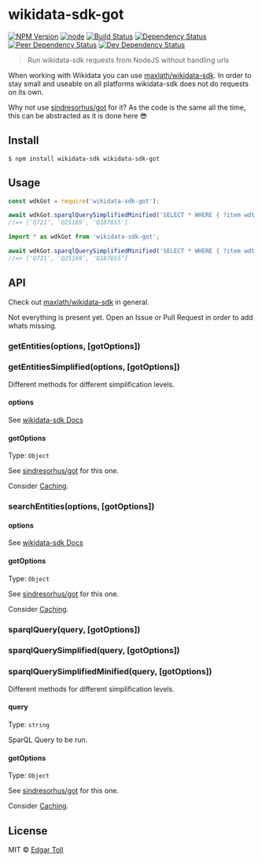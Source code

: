 # wikidata-sdk-got

[![NPM Version](https://img.shields.io/npm/v/wikidata-sdk-got.svg)](https://www.npmjs.com/package/wikidata-sdk-got)
[![node](https://img.shields.io/node/v/wikidata-sdk-got.svg)](https://www.npmjs.com/package/wikidata-sdk-got)
[![Build Status](https://travis-ci.com/EdJoPaTo/wikidata-sdk-got.svg?branch=master)](https://travis-ci.com/EdJoPaTo/wikidata-sdk-got)
[![Dependency Status](https://david-dm.org/EdJoPaTo/wikidata-sdk-got/status.svg)](https://david-dm.org/EdJoPaTo/wikidata-sdk-got)
[![Peer Dependency Status](https://david-dm.org/EdJoPaTo/wikidata-sdk-got/peer-status.svg)](https://david-dm.org/EdJoPaTo/wikidata-sdk-got?type=peer)
[![Dev Dependency Status](https://david-dm.org/EdJoPaTo/wikidata-sdk-got/dev-status.svg)](https://david-dm.org/EdJoPaTo/wikidata-sdk-got?type=dev)

> Run wikidata-sdk requests from NodeJS without handling urls

When working with Wikidata you can use [maxlath/wikidata-sdk](https://github.com/maxlath/wikidata-sdk).
In order to stay small and useable on all platforms wikidata-sdk does not do requests on its own.

Why not use [sindresorhus/got](https://github.com/sindresorhus/got#options) for it?
As the code is the same all the time, this can be abstracted as it is done here 😎


## Install

```
$ npm install wikidata-sdk wikidata-sdk-got
```


## Usage

```js
const wdkGot = require('wikidata-sdk-got');

await wdkGot.sparqlQuerySimplifiedMinified('SELECT * WHERE { ?item wdt:P50 wd:Q42. } LIMIT 3');
//=> ['Q721', 'Q25169', 'Q187655']
```


```ts
import * as wdkGot from 'wikidata-sdk-got';

await wdkGot.sparqlQuerySimplifiedMinified('SELECT * WHERE { ?item wdt:P50 wd:Q42. } LIMIT 3');
//=> ['Q721', 'Q25169', 'Q187655']
```

## API

Check out [maxlath/wikidata-sdk](https://github.com/maxlath/wikidata-sdk) in general.

Not everything is present yet.
Open an Issue or Pull Request in order to add whats missing.

### getEntities(options, [gotOptions])
### getEntitiesSimplified(options, [gotOptions])

Different methods for different simplification levels.

#### options

See [wikidata-sdk Docs](https://github.com/maxlath/wikidata-sdk/blob/master/docs/get_entities.md#by-ids)

#### gotOptions

Type: `Object`

See [sindresorhus/got](https://github.com/sindresorhus/got#options) for this one.

Consider [Caching](https://github.com/sindresorhus/got#cache).


### searchEntities(options, [gotOptions])

#### options

See [wikidata-sdk Docs](https://github.com/maxlath/wikidata-sdk/blob/master/docs/search_entities.md#search-entities)

#### gotOptions

Type: `Object`

See [sindresorhus/got](https://github.com/sindresorhus/got#options) for this one.

Consider [Caching](https://github.com/sindresorhus/got#cache).


### sparqlQuery(query, [gotOptions])
### sparqlQuerySimplified(query, [gotOptions])
### sparqlQuerySimplifiedMinified(query, [gotOptions])

Different methods for different simplification levels.

#### query

Type: `string`

SparQL Query to be run.

#### gotOptions

Type: `Object`

See [sindresorhus/got](https://github.com/sindresorhus/got#options) for this one.

Consider [Caching](https://github.com/sindresorhus/got#cache).


## License

MIT © [Edgar Toll](https://edjopato.de)

